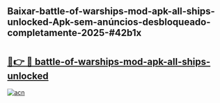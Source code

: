 ## Baixar-battle-of-warships-mod-apk-all-ships-unlocked-Apk-sem-anúncios-desbloqueado-completamente-2025-#42b1x

# <h2><a href="https://ainizakaria.my?title=battle-of-warships-mod-apk-all-ships-unlocked&ref=22M">🔗👉 🔴 battle-of-warships-mod-apk-all-ships-unlocked</a></h2>

[![acn](https://github.com/user-attachments/assets/0f9c940e-d8b0-45ae-aac7-cd30a18b3e1c)](https://ainizakaria.my?title=battle-of-warships-mod-apk-all-ships-unlocked&ref=22M)

